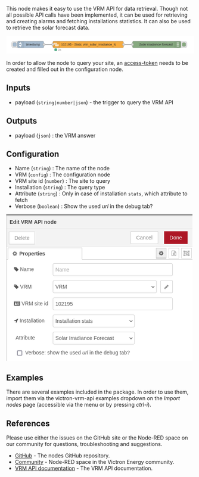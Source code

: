 This node makes it easy to use the VRM API for data retrieval. Though not all 
possible API calls have been implemented, it can be used for retrieving and
creating alarms and fetching installations statistics. It can also be used to
retrieve the solar forecast data.

![VRM API flow](./img/vrm-api-flow.png)

In order to allow the node to query your site, an
[access-token](https://vrm.victronenergy.com/access-tokens) needs to be created
and filled out in the configuration node.

## Inputs

* payload (`string|number|json`) - the trigger to query the VRM API

## Outputs

* payload (`json`) : the VRM answer

## Configuration

* Name (`string`) : The name of the node
* VRM (`config`) : The configuration node
* VRM site id (`number`) : The site to query
* Installation (`string`) : The query type
* Attribute (`string`) : Only in case of installation `stats`, which attribute to fetch
* Verbose (`boolean`) : Show the used _url_ in the debug tab?

![VRM API edit panel](./img/vrm-api-edit-panel.png)

## Examples

There are several examples included in the package. In order to use them, import them via the
victron-vrm-api examples dropdown on the _Import nodes_ page (accessible via
the menu or by pressing _ctrl-i_).

## References

Please use either the issues on the GitHub site or the Node-RED space on our community for questions, troubleshooting and suggestions.
- [GitHub](https://github.com/dirkjanfaber/victron-vrm-api) - The nodes GitHub repository.
- [Community](https://community.victronenergy.com/smart-spaces/71/node-red.html) - Node-RED space in the Victron Energy community.
- [VRM API documentation](https://vrm-api-docs.victronenergy.com/#) - The VRM API documentation.


